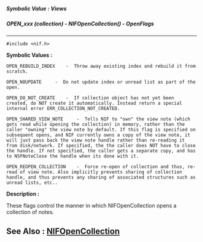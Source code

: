 ##### Symbolic Value : Views
##### OPEN_xxx (collection) - NIFOpenCollection() - OpenFlags
---
```
#include <nif.h>
```

**Symbolic Values :**

	OPEN_REBUILD_INDEX	  -  Throw away existing index and rebuild it from scratch.

	OPEN_NOUPDATE	  -  Do not update index or unread list as part of the open.

	OPEN_DO_NOT_CREATE	  -  If collection object has not yet been created, do NOT create it automatically. Instead return a special internal error ERR_COLLECTION_NOT_CREATED.

	OPEN_SHARED_VIEW_NOTE	  -  Tells NIF to "own" the view note (which gets read while opening the collection) in memory, rather than the caller "owning" the view note by default. If this flag is specified on subsequent opens, and NIF currently owns a copy of the view note, it will just pass back the view note handle rather than re-reading it from disk/network. If specified, the the caller does NOT have to close the handle. If not specified, the caller gets a separate copy, and has to NSFNoteClose the handle when its done with it.

	OPEN_REOPEN_COLLECTION	  -  Force re-open of collection and thus, re-read of view note. Also implicitly prevents sharing of collection handle, and thus prevents any sharing of associated structures such as unread lists, etc..


**Description :**

These flags control the manner in which NIFOpenCollection opens a collection of notes.


**See Also :**
[NIFOpenCollection](/domino-c-api-docs/reference/Func/NIFOpenCollection)
---
